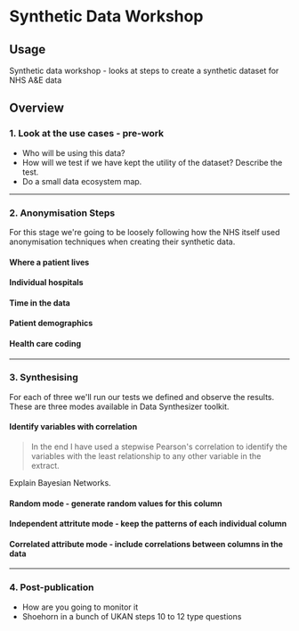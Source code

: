 # Synthetic Data Workshop

## Usage

Synthetic data workshop - looks at steps to create a synthetic dataset for NHS A&amp;E data

## Overview

### 1. Look at the use cases - pre-work

- Who will be using this data?
- How will we test if we have kept the utility of the dataset? Describe the test.
- Do a small data ecosystem map.

---

### 2. Anonymisation Steps

For this stage we're going to be loosely following how the NHS itself used anonymisation techniques when creating their synthetic data.

#### Where a patient lives
  
#### Individual hospitals

#### Time in the data

#### Patient demographics

#### Health care coding

---

### 3. Synthesising

For each of three we'll run our tests we defined and observe the results. These are three modes available in Data Synthesizer toolkit.

#### Identify variables with correlation

> In the end I have used a stepwise Pearson's correlation to identify the variables with the least relationship to any other variable in the extract.

Explain Bayesian Networks.

#### Random mode - generate random values for this column

#### Independent attritute mode - keep the patterns of each individual column

#### Correlated attribute mode - include correlations between columns in the data


---

### 4. Post-publication

- How are you going to monitor it
- Shoehorn in a bunch of UKAN steps 10 to 12 type questions
